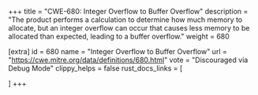 +++
title = "CWE-680: Integer Overflow to Buffer Overflow"
description	= "The product performs a calculation to determine how much memory to allocate, but an integer overflow can occur that causes less memory to be allocated than expected, leading to a buffer overflow."
weight = 680

[extra]
id = 680
name = "Integer Overflow to Buffer Overflow"
url = "https://cwe.mitre.org/data/definitions/680.html"
vote = "Discouraged via Debug Mode"
clippy_helps = false
rust_docs_links = [
	
]
+++

